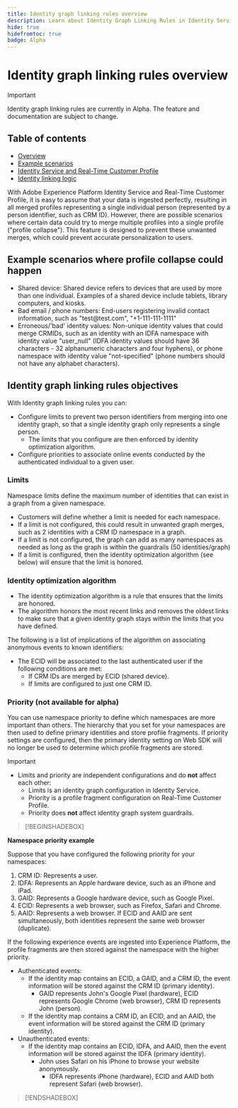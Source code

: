 ```yaml
---
title: Identity graph linking rules overview
description: Learn about Identity Graph Linking Rules in Identity Service.
hide: true
hidefromtoc: true
badge: Alpha
---
```

# Identity graph linking rules overview

>[!IMPORTANT]
>
>Identity graph linking rules are currently in Alpha. The feature and documentation are subject to change.

## Table of contents

* [Overview](./overview.md)
* [Example scenarios](./example-scenarios.md)
* [Identity Service and Real-Time Customer Profile](identity-and-profile.md)
* [Identity linking logic](./identity-linking-logic.md)


With Adobe Experience Platform Identity Service and Real-Time Customer Profile, it is easy to assume that your data is ingested perfectly, resulting in all merged profiles representing a single individual person (represented by a person identifier, such as CRM ID). However, there are possible scenarios where certain data could try to merge multiple profiles into a single profile ("profile collapse"). This feature is designed to prevent these unwanted merges, which could prevent accurate personalization to users.

## Example scenarios where profile collapse could happen

* Shared device: Shared device refers to devices that are used by more than one individual. Examples of a shared device include tablets, library computers, and kiosks.
* Bad email / phone numbers: End-users registering invalid contact information, such as "test<span>@test.com", "+1-111-111-1111"
* Erroneous/'bad' identity values: Non-unique identity values that could merge CRMIDs, such as an identity with an IDFA namespace with identity value "user_null" (IDFA identity values should have 36 characters - 32 alphanumeric characters and four hyphens), or phone namespace with identity value "not-specified" (phone numbers should not have any alphabet characters).

## Identity graph linking rules objectives

With Identity graph linking rules you can:

* Configure limits to prevent two person identifiers from merging into one identity graph, so that a single identity graph only represents a single person.
  * The limits that you configure are then enforced by identity optimization algorithm.
* Configure priorities to associate online events conducted by the authenticated individual to a given user.

### Limits

Namespace limits define the maximum number of identities that can exist in a graph from a given namespace.

* Customers will define whether a limit is needed for each namespace.
* If a limit is not configured, this could result in unwanted graph merges, such as 2 identities with a CRM ID namespace in a graph.
* If a limit is not configured, the graph can add as many namespaces as needed as long as the graph is within the guardrails (50 identities/graph)
* If a limit is configured, then the identity optimization algorithm (see below) will ensure that the limit is honored.

### Identity optimization algorithm

* The identity optimization algorithm is a rule that ensures that the limits are honored. 
* The algorithm honors the most recent links and removes the oldest links to make sure that a given identity graph stays within the limits that you have defined.

The following is a list of implications of the algorithm on associating anonymous events to known identifiers:

  * The ECID will be associated to the last authenticated user if the following conditions are met:
    * If CRM IDs are merged by ECID (shared device).
    * If limits are configured to just one CRM ID.


### Priority (not available for alpha)

You can use namespace priority to define which namespaces are more important than others. The hierarchy that you set for your namespaces are then used to define primary identities and store profile fragments. If priority settings are configured, then the primary identity setting on Web SDK will no longer be used to determine which profile fragments are stored.

>[!IMPORTANT]
>
> * Limits and priority are independent configurations and do **not** affect each other:
>   * Limits is an identity graph configuration in Identity Service.
>   * Priority is a profile fragment configuration on Real-Time Customer Profile.
>   * Priority does **not** affect identity graph system guardrails.


>[!BEGINSHADEBOX]

**Namespace priority example**

Suppose that you have configured the following priority for your namespaces:

1. CRM ID: Represents a user.
2. IDFA: Represents an Apple hardware device, such as an iPhone and iPad.
3. GAID: Represents a Google hardware device, such as Google Pixel.
4. ECID: Represents a web browser, such as Firefox, Safari and Chrome.
5. AAID: Represents a web browser.
If ECID and AAID are sent simultaneously, both identities represent the same web browser (duplicate).

If the following experience events are ingested into Experience Platform, the profile fragments are then stored against the namespace with the higher priority.

* Authenticated events:
  * If the identity map contains an ECID, a GAID, and a CRM ID, the event information will be stored against the CRM ID (primary identity).
    * GAID represents John's Google Pixel (hardware), ECID represents Google Chrome (web browser), CRM ID represents John (person).
  * If the identity map contains a CRM ID, an ECID, and an AAID, the event information will be stored against the CRM ID (primary identity).
* Unauthenticated events:
  * If the identity map contains an ECID, IDFA, and AAID, then the event information will be stored against the IDFA (primary identity).
    * John uses Safari on his iPhone to browse your website anonymously.
      * IDFA represents iPhone (hardware), ECID and AAID both represent Safari (web browser).

>[!ENDSHADEBOX]